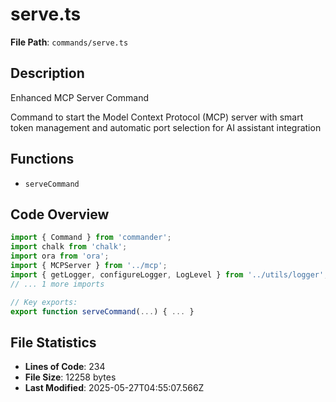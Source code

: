 # serve.ts

**File Path**: `commands/serve.ts`

## Description

Enhanced MCP Server Command
 
 Command to start the Model Context Protocol (MCP) server with smart token management
 and automatic port selection for AI assistant integration

## Functions

- `serveCommand`

## Code Overview

```typescript
import { Command } from 'commander';
import chalk from 'chalk';
import ora from 'ora';
import { MCPServer } from '../mcp';
import { getLogger, configureLogger, LogLevel } from '../utils/logger';
// ... 1 more imports

// Key exports:
export function serveCommand(...) { ... }
```

## File Statistics

- **Lines of Code**: 234
- **File Size**: 12258 bytes
- **Last Modified**: 2025-05-27T04:55:07.566Z

